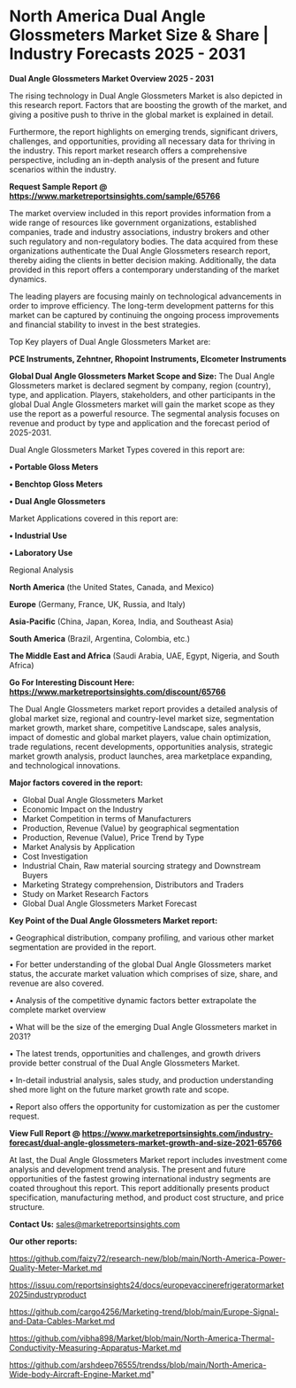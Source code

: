 # North America Dual Angle Glossmeters Market Size & Share | Industry Forecasts 2025 - 2031

<Strong> Dual Angle Glossmeters Market Overview 2025 - 2031</strong>

The rising technology in Dual Angle Glossmeters Market is also depicted in this research report. Factors that are boosting the growth of the market, and giving a positive push to thrive in the global market is explained in detail.

Furthermore, the report highlights on emerging trends, significant drivers, challenges, and opportunities, providing all necessary data for thriving in the industry. This report market research offers a comprehensive perspective, including an in-depth analysis of the present and future scenarios within the industry.

<strong>Request Sample Report @ <a href=https://www.marketreportsinsights.com/sample/65766>https://www.marketreportsinsights.com/sample/65766</a></strong>

The market overview included in this report provides information from a wide range of resources like government organizations, established companies, trade and industry associations, industry brokers and other such regulatory and non-regulatory bodies. The data acquired from these organizations authenticate the Dual Angle Glossmeters research report, thereby aiding the clients in better decision making. Additionally, the data provided in this report offers a contemporary understanding of the market dynamics.

The leading players are focusing mainly on technological advancements in order to improve efficiency. The long-term development patterns for this market can be captured by continuing the ongoing process improvements and financial stability to invest in the best strategies.

Top Key players of Dual Angle Glossmeters Market are:

<strong>PCE Instruments, Zehntner, Rhopoint Instruments, Elcometer Instruments</strong>

<strong><b>Global Dual Angle Glossmeters Market Scope and Size:</b></strong>
The Dual Angle Glossmeters market is declared segment by company, region (country), type, and application. Players, stakeholders, and other participants in the global Dual Angle Glossmeters market will gain the market scope as they use the report as a powerful resource. The segmental analysis focuses on revenue and product by type and application and the forecast period of 2025-2031.

Dual Angle Glossmeters Market Types covered in this report are:

<strong>• Portable Gloss Meters

• Benchtop Gloss Meters

• Dual Angle Glossmeters</strong>

Market Applications covered in this report are:

<strong>• Industrial Use

• Laboratory Use</strong> 

Regional Analysis

<strong>North America</strong> (the United States, Canada, and Mexico)

<strong>Europe</strong> (Germany, France, UK, Russia, and Italy)

<strong>Asia-Pacific</strong> (China, Japan, Korea, India, and Southeast Asia)

<strong>South America</strong> (Brazil, Argentina, Colombia, etc.)

<strong>The Middle East and Africa</strong> (Saudi Arabia, UAE, Egypt, Nigeria, and South Africa)

<strong>Go For Interesting Discount Here: <a href=https://www.marketreportsinsights.com/discount/65766>https://www.marketreportsinsights.com/discount/65766</a></strong>

The Dual Angle Glossmeters market report provides a detailed analysis of global market size, regional and country-level market size, segmentation market growth, market share, competitive Landscape, sales analysis, impact of domestic and global market players, value chain optimization, trade regulations, recent developments, opportunities analysis, strategic market growth analysis, product launches, area marketplace expanding, and technological innovations.

<strong><b>Major factors covered in the report:</b></strong>
<ul>
  <li>Global Dual Angle Glossmeters Market </li>
  <li>Economic Impact on the Industry</li>
  <li>Market Competition in terms of Manufacturers</li>
  <li>Production, Revenue (Value) by geographical segmentation</li>
  <li>Production, Revenue (Value), Price Trend by Type</li>
  <li>Market Analysis by Application</li>
  <li>Cost Investigation</li>
  <li>Industrial Chain, Raw material sourcing strategy and Downstream Buyers</li>
  <li>Marketing Strategy comprehension, Distributors and Traders</li>
  <li>Study on Market Research Factors</li>
  <li>Global Dual Angle Glossmeters Market Forecast</li>
</ul>

<strong><b>Key Point of the Dual Angle Glossmeters Market report:</b></strong>

• Geographical distribution, company profiling, and various other market segmentation are provided in the report.

• For better understanding of the global Dual Angle Glossmeters market status, the accurate market valuation which comprises of size, share, and revenue are also covered.

• Analysis of the competitive dynamic factors better extrapolate the complete market overview

• What will be the size of the emerging Dual Angle Glossmeters market in 2031?

• The latest trends, opportunities and challenges, and growth drivers provide better construal of the Dual Angle Glossmeters Market.

• In-detail industrial analysis, sales study, and production understanding shed more light on the future market growth rate and scope.

• Report also offers the opportunity for customization as per the customer request.

<strong><b>View Full Report @ <a href=https://www.marketreportsinsights.com/industry-forecast/dual-angle-glossmeters-market-growth-and-size-2021-65766>https://www.marketreportsinsights.com/industry-forecast/dual-angle-glossmeters-market-growth-and-size-2021-65766</a></b></strong>


At last, the Dual Angle Glossmeters Market report includes investment come analysis and development trend analysis. The present and future opportunities of the fastest growing international industry segments are coated throughout this report. This report additionally presents product specification, manufacturing method, and product cost structure, and price structure.

<strong>Contact Us:</strong>
sales@marketreportsinsights.com

<strong>Our other reports:</strong>

<a href=https://github.com/faizy72/research-new/blob/main/North-America-Power-Quality-Meter-Market.md>https://github.com/faizy72/research-new/blob/main/North-America-Power-Quality-Meter-Market.md</a>

<a href=https://issuu.com/reportsinsights24/docs/europevaccinerefrigeratormarket2025industryproduct>https://issuu.com/reportsinsights24/docs/europevaccinerefrigeratormarket2025industryproduct</a>

<a href=https://github.com/cargo4256/Marketing-trend/blob/main/Europe-Signal-and-Data-Cables-Market.md>https://github.com/cargo4256/Marketing-trend/blob/main/Europe-Signal-and-Data-Cables-Market.md</a>

<a href=https://github.com/vibha898/Market/blob/main/North-America-Thermal-Conductivity-Measuring-Apparatus-Market.md>https://github.com/vibha898/Market/blob/main/North-America-Thermal-Conductivity-Measuring-Apparatus-Market.md</a>

<a href=https://github.com/arshdeep76555/trendss/blob/main/North-America-Wide-body-Aircraft-Engine-Market.md>https://github.com/arshdeep76555/trendss/blob/main/North-America-Wide-body-Aircraft-Engine-Market.md</a>"
